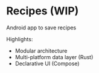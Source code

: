 # Recipes (WIP)
Android app to save recipes

Highlights:
- Modular architecture
- Multi-platform data layer (Rust)
- Declarative UI (Compose)
